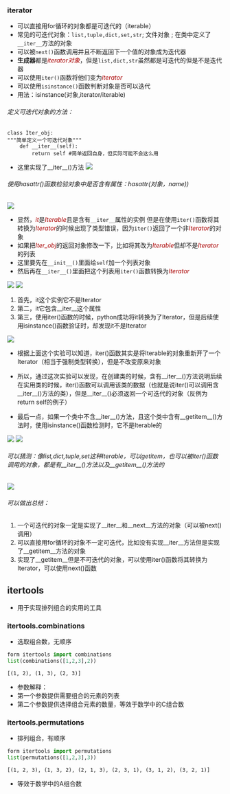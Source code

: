 ### **iterator**
- 可以直接用for循环的对象都是可迭代的（iterable）
- 常见的可迭代对象：`list,tuple,dict,set,str`; 文件对象 ; 在类中定义了`__iter__`方法的对象
- 可以被`next()`函数调用并且不断返回下一个值的对象成为迭代器
- **生成器**都是<font color=#AA0000><i>iterator对象</i></font>，但是`list,dict,str`虽然都是可迭代的但是不是迭代器
- 可以使用`iter()`函数将他们变为<font color=#AA0000><i>iterator</i></font>
- 可以使用`isinstance()`函数判断对象是否可以迭代
 - 用法：isinstance(对象,iterator/iterable)

###### 定义可迭代对象的方法：
    
    class Iter_obj:
    """简单定义一个可迭代对象"""
        def __iter__(self):
            return self #简单返回自身，但实际可能不会这么用

- 这里实现了__iter__()方法
![](https://cdn.jsdelivr.net/gh/JNchengge/image@master/iterator-1.PNG)

###### 使用hasattr()函数检验对象中是否含有属性：hasattr(对象，name))

![](https://cdn.jsdelivr.net/gh/JNchengge/image@master/iterator-2.PNG)

- 显然，<font color=#AA0000><i>it</i></font>是<font color=#AA0000><i>Iterable</i></font>且是含有`__iter__`属性的实例
但是在使用`iter()`函数将其转换为<font color=#AA0000><i>Iterator</i></font>的时候出现了类型错误，因为`iter()`返回了一个非<font color=#AA0000><i>Iterator</i></font>的对象
- 如果把<font color=#AA0000><i>Iter_obj</i></font>的返回对象修改一下，比如将其改为<font color=#AA0000><i>Iterable</i></font>但却不是<font color=#AA0000><i>Iterator</i></font>的列表
- 这里要先在`__init__()`里面给`self`加一个列表对象
- 然后再在`__iter__()`里面把这个列表用`iter()`函数转换为<font color=#AA0000><i>Iterator</i></font>

![](https://cdn.jsdelivr.net/gh/JNchengge/image@master/iterator-3.PNG)
![](https://cdn.jsdelivr.net/gh/JNchengge/image@master/iterator-4.PNG)

1. 首先，it这个实例它不是Iterator
2. 第二，it它包含__iter__这个属性
3. 第三，使用iter()函数的时候，python成功将it转换为了Iterator，但是后续使用isinstance()函数验证时，却发现it不是Iterator

![](https://cdn.jsdelivr.net/gh/JNchengge/image@master/iterator-5.PNG)

- 根据上面这个实验可以知道，iter()函数其实是将Iterable的对象重新开了一个Iterator（相当于强制类型转换），但是不改变原来对象

- 所以，通过这次实验可以发现，在创建类的时候，含有__iter__()方法说明后续在实用类的时候，iter()函数可以调用该类的数据（也就是说iter()可以调用含__iter__()方法的类），但是__iter__()必须返回一个可迭代的对象（反例为return self的例子）

- 最后一点，如果一个类中不含__iter__()方法，且这个类中含有__getitem__()方法时，使用isinstance()函数检测时，它不是Iterable的

![](https://cdn.jsdelivr.net/gh/JNchengge/image@master/iterator-6.PNG)
![](https://cdn.jsdelivr.net/gh/JNchengge/image@master/iterator-9.PNG)

###### 可以猜测：像list,dict,tuple,set这种Iterable，可以getitem，也可以被iter()函数调用的对象，都是有__iter__()方法以及__getitem__()方法的

![](https://cdn.jsdelivr.net/gh/JNchengge/image@master/iterator-7.PNG)

###### 可以做出总结：
1. 一个可迭代的对象一定是实现了__iter__和__next__方法的对象（可以被next()调用）
2. 可以直接用for循环的对象不一定可迭代，比如没有实现__iter__方法但是实现了__getitem__方法的对象
3. 实现了__getitem__但是不可迭代的对象，可以使用iter()函数将其转换为Iterator，可以使用next()函数

## itertools
- 用于实现排列组合的实用的工具

### itertools.combinations
- 选取组合数，无顺序
```python
form itertools import combinations
list(combinations([1,2,3],2))
```

```
[(1, 2), (1, 3), (2, 3)]
```
- 参数解释：
 - 第一个参数提供需要组合的元素的列表
 - 第二个参数提供选择组合元素的数量，等效于数学中的C组合数


### itertools.permutations
- 排列组合，有顺序
```python
form itertools import permutations
list(permutations([1,2,3],3))
```

```
[(1, 2, 3), (1, 3, 2), (2, 1, 3), (2, 3, 1), (3, 1, 2), (3, 2, 1)]
```

- 等效于数学中的A组合数